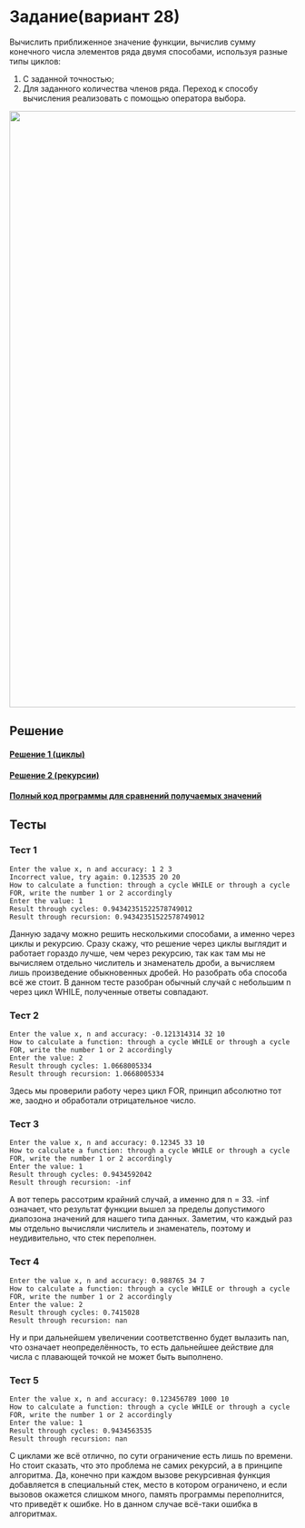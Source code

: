 # Задание(вариант 28)
Вычислить приближенное значение функции, вычислив сумму конечного числа элементов ряда двумя способами, используя разные типы циклов:
1) С заданной точностью;
2) Для заданного количества членов ряда.
Переход к способу вычисления реализовать с помощью оператора выбора.
<img width="1049" src="https://github.com/YuriHSE/Laboratory/assets/145991450/c00446be-2b06-4dd5-b7ae-7cb04046ff5f">


## Решение
#### [Решение 1 (циклы)](https://github.com/YuriHSE/Laboratory/blob/main/3%20lab/3_cycles.c)
#### [Решение 2 (рекурсии)](https://github.com/YuriHSE/Laboratory/blob/main/3%20lab/3_recursion.c)
#### [Полный код программы для сравнений получаемых значений](https://github.com/YuriHSE/Laboratory/blob/main/3%20lab/3.cycles%2Brecursion.c)
## Тесты
### Тест 1
```
Enter the value x, n and accuracy: 1 2 3 
Incorrect value, try again: 0.123535 20 20
How to calculate a function: through a cycle WHILE or through a cycle FOR, write the number 1 or 2 accordingly
Enter the value: 1
Result through cycles: 0.94342351522578749012
Result through recursion: 0.94342351522578749012                                                                           
```
Данную задачу можно решить несколькими способами, а именно через циклы и рекурсию. Сразу скажу, что решение через циклы выглядит и работает гораздо лучше, чем через рекурсию, так как там мы не вычисляем отдельно числитель и знаменатель дроби, а вычисляем лишь произведение обыкновенных дробей. Но разобрать оба способа всё же стоит.
В данном тесте разобран обычный случай с небольшим n через цикл WHILE, полученные ответы совпадают.
### Тест 2
```
Enter the value x, n and accuracy: -0.121314314 32 10
How to calculate a function: through a cycle WHILE or through a cycle FOR, write the number 1 or 2 accordingly
Enter the value: 2
Result through cycles: 1.0668005334
Result through recursion: 1.0668005334                                                                                     
```
Здесь мы проверили работу через цикл FOR, принцип абсолютно тот же, заодно и обработали отрицательное число.
### Тест 3
```
Enter the value x, n and accuracy: 0.12345 33 10
How to calculate a function: through a cycle WHILE or through a cycle FOR, write the number 1 or 2 accordingly
Enter the value: 1
Result through cycles: 0.9434592042
Result through recursion: -inf                                                                                             
```
А вот теперь рассотрим крайний случай, а именно для n = 33. -inf означает, что результат функции вышел за пределы допустимого диапозона значений для нашего типа данных. Заметим, что каждый раз мы отдельно вычисляли числитель и знаменатель, поэтому и неудивительно, что стек переполнен. 
### Тест 4
```
Enter the value x, n and accuracy: 0.988765 34 7 
How to calculate a function: through a cycle WHILE or through a cycle FOR, write the number 1 or 2 accordingly
Enter the value: 2
Result through cycles: 0.7415028
Result through recursion: nan                                                                                              
```
Ну и при дальнейшем увеличении соответственно будет вылазить nan, что означает неопределённость, то есть дальнейшее действие для числа с плавающей точкой не может быть выполнено.
### Тест 5
```
Enter the value x, n and accuracy: 0.123456789 1000 10
How to calculate a function: through a cycle WHILE or through a cycle FOR, write the number 1 or 2 accordingly
Enter the value: 1
Result through cycles: 0.9434563535
Result through recursion: nan                                                                                              
```
С циклами же всё отлично, по сути ограничение есть лишь по времени. Но стоит сказать, что это проблема не самих рекурсий, а в принципе алгоритма. Да, конечно при каждом вызове рекурсивная функция добавляется в специальный стек, место в котором ограничено, и если вызовов окажется слишком много, память программы переполнится, что приведёт к ошибке. Но в данном случае всё-таки ошибка в алгоритмах.
